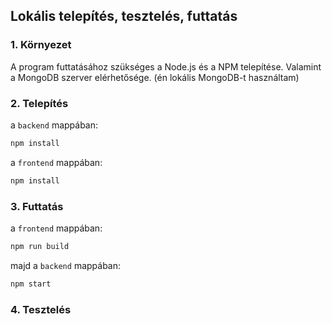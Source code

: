 ## Lokális telepítés, tesztelés, futtatás

### 1. Környezet

A program futtatásához szükséges a Node.js és a NPM telepítése. Valamint a MongoDB szerver elérhetősége. (én lokális MongoDB-t használtam)

### 2. Telepítés

a `backend` mappában:

```bash
npm install
```

a `frontend` mappában:

```bash
npm install
```

### 3. Futtatás

a `frontend` mappában:

```bash
npm run build
```

majd a `backend` mappában:

```bash
npm start
```

### 4. Tesztelés
